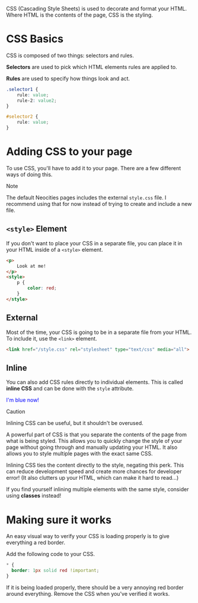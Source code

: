 CSS (Cascading Style Sheets) is used to decorate and format your HTML. Where HTML is the contents of the page, CSS is the styling.

# CSS Basics

CSS is composed of two things: selectors and rules. 

**Selectors** are used to pick which HTML elements rules are applied to.

**Rules** are used to specify how things look and act.

```css
.selector1 {
    rule: value;
    rule-2: value2;
}

#selector2 {
    rule: value;
}
```

# Adding CSS to your page

To use CSS, you'll have to add it to your page. There are a few different ways of doing this.

> [!NOTE]
> The default Neocities pages includes the external `style.css` file. I recommend using that for now instead of trying to create and include a new file. 

## `<style>` Element

If you don't want to place your CSS in a separate file, you can place it in your HTML inside of a `<style>` element. 

```html
<p>
    Look at me!
</p>
<style>
    p {
        color: red;
    }
</style>
```

## External

Most of the time, your CSS is going to be in a separate file from your HTML. To include it, use the `<link>` element.

```html
<link href="/style.css" rel="stylesheet" type="text/css" media="all">
```

## Inline

You can also add CSS rules directly to individual elements. This is called **inline CSS** and can be done with the `style` attribute.

<CodeEditor preview="html">
<EditorTab lang="html">
<p style="color: blue;">I'm blue now!</p>
</EditorTab>
</CodeEditor>

> [!CAUTION]
> Inlining CSS can be useful, but it shouldn't be overused. 
> 
> A powerful part of CSS is that you separate the contents of the page from what is being styled. This allows you to quickly change the style of your page without going through and manually updating your HTML. It also allows you to style multiple pages with the exact same CSS. 
> 
> Inlining CSS ties the content directly to the style, negating this perk. This can reduce development speed and create more chances for developer error! (It also clutters up your HTML, which can make it hard to read...)
>
> If you find yourself inlining multiple elements with the same style, consider using **classes** instead!

# Making sure it works

An easy visual way to verify your CSS is loading properly is to give everything a red border.

Add the following code to your CSS.
```css
* {
  border: 1px solid red !important;
}
```
If it is being loaded properly, there should be a very annoying red border around everything. Remove the CSS when you've verified it works. 
